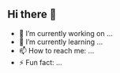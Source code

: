 ## Hi there 👋

- 🔭 I’m currently working on ...
- 🌱 I’m currently learning ...
- 📫 How to reach me: ...
- ⚡ Fun fact: ...

<!--
**bmotana/bmotana** is a ✨ _special_ ✨ repository because its `README.md` (this file) appears on your GitHub profile.

Here are some ideas to get you started:

- 🔭 I’m currently working on ...
- 🌱 I’m currently learning ...
- 👯 I’m looking to collaborate on ...
- 🤔 I’m looking for help with ...
- 💬 Ask me about ...
- 📫 How to reach me: ...
- 😄 Pronouns: ...
- ⚡ Fun fact: ...
-->
